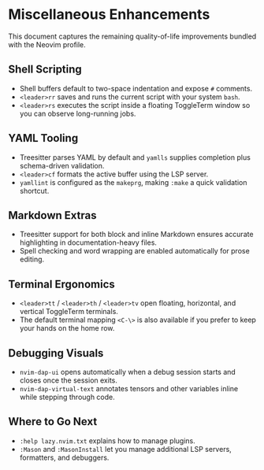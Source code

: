 # Miscellaneous Enhancements

This document captures the remaining quality-of-life improvements bundled with the Neovim profile.

## Shell Scripting
- Shell buffers default to two-space indentation and expose `#` comments.
- `<leader>rr` saves and runs the current script with your system `bash`.
- `<leader>rs` executes the script inside a floating ToggleTerm window so you can observe long-running jobs.

## YAML Tooling
- Treesitter parses YAML by default and `yamlls` supplies completion plus schema-driven validation.
- `<leader>cf` formats the active buffer using the LSP server.
- `yamllint` is configured as the `makeprg`, making `:make` a quick validation shortcut.

## Markdown Extras
- Treesitter support for both block and inline Markdown ensures accurate highlighting in documentation-heavy files.
- Spell checking and word wrapping are enabled automatically for prose editing.

## Terminal Ergonomics
- `<leader>tt` / `<leader>th` / `<leader>tv` open floating, horizontal, and vertical ToggleTerm terminals.
- The default terminal mapping `<C-\>` is also available if you prefer to keep your hands on the home row.

## Debugging Visuals
- `nvim-dap-ui` opens automatically when a debug session starts and closes once the session exits.
- `nvim-dap-virtual-text` annotates tensors and other variables inline while stepping through code.

## Where to Go Next
- `:help lazy.nvim.txt` explains how to manage plugins.
- `:Mason` and `:MasonInstall` let you manage additional LSP servers, formatters, and debuggers.
